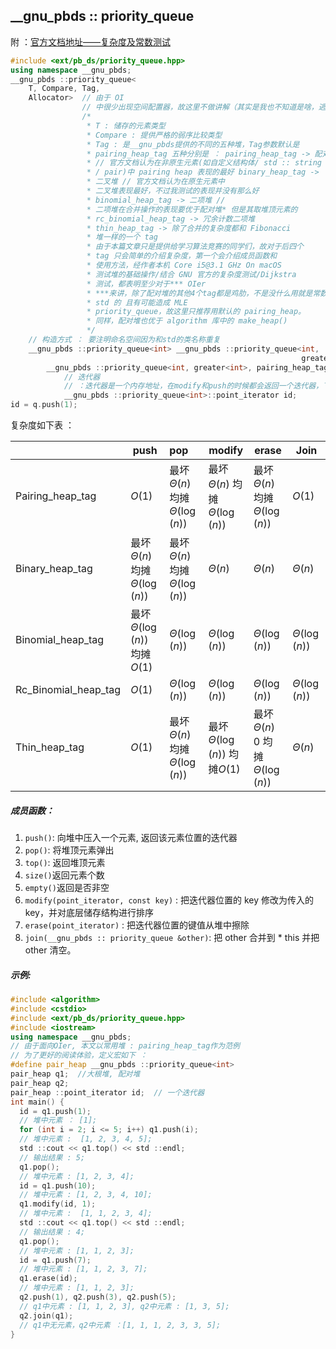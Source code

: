 ## \_\_gnu_pbds :: priority_queue

附 ：[官方文档地址——复杂度及常数测试](https://gcc.gnu.org/onlinedocs/libstdc++/ext/pb_ds/pq_performance_tests.html#std_mod1)

```cpp
#include <ext/pb_ds/priority_queue.hpp>
using namespace __gnu_pbds;
__gnu_pbds ::priority_queue<
    T, Compare, Tag,
    Allocator>  // 由于 OI
                // 中很少出现空间配置器，故这里不做讲解（其实是我也不知道是啥，逃
                /*
                 * T : 储存的元素类型
                 * Compare : 提供严格的弱序比较类型
                 * Tag : 是__gnu_pbds提供的不同的五种堆，Tag参数默认是
                 * pairing_heap_tag 五种分别是 ： pairing_heap_tag -> 配对堆
                 * // 官方文档认为在非原生元素(如自定义结构体/ std :: string
                 * / pair)中 pairing heap 表现的最好 binary_heap_tag ->
                 * 二叉堆 // 官方文档认为在原生元素中
                 * 二叉堆表现最好，不过我测试的表现并没有那么好
                 * binomial_heap_tag -> 二项堆 //
                 * 二项堆在合并操作的表现要优于配对堆* 但是其取堆顶元素的
                 * rc_binomial_heap_tag -> 冗余计数二项堆
                 * thin_heap_tag -> 除了合并的复杂度都和 Fibonacci
                 * 堆一样的一个 tag
                 * 由于本篇文章只是提供给学习算法竞赛的同学们，故对于后四个
                 * tag 只会简单的介绍复杂度，第一个会介绍成员函数和
                 * 使用方法，经作者本机 Core i5@3.1 GHz On macOS
                 * 测试堆的基础操作/结合 GNU 官方的复杂度测试/Dijkstra
                 * 测试，都表明至少对于*** OIer
                 * ***来讲，除了配对堆的其他4个tag都是鸡肋，不是没什么用就是常数大到不如
                 * std 的 且有可能造成 MLE
                 * priority_queue，故这里只推荐用默认的 pairing_heap。
                 * 同样，配对堆也优于 algorithm 库中的 make_heap()
                 */
    // 构造方式 ： 要注明命名空间因为和std的类名称重复
    __gnu_pbds ::priority_queue<int> __gnu_pbds ::priority_queue<int,
                                                                 greater<int> >
        __gnu_pbds ::priority_queue<int, greater<int>, pairing_heap_tag>
            // 迭代器
            // ：迭代器是一个内存地址，在modify和push的时候都会返回一个迭代器，下文会详细的讲使用方法
            __gnu_pbds ::priority_queue<int>::point_iterator id;
id = q.push(1);
```

复杂度如下表 ：

|                      | push                                 | pop                                  | modify                               | erase                                  | Join              |
| -------------------- | ------------------------------------ | :----------------------------------- | ------------------------------------ | -------------------------------------- | ----------------- |
| Pairing_heap_tag     | $O(1)$                               | 最坏$\Theta(n)$    均摊$\Theta(\log(n))$ | 最坏$\Theta(n)$    均摊$\Theta(\log(n))$ | 最坏$\Theta(n)$    均摊$\Theta(\log(n))$   | $O(1)$            |
| Binary_heap_tag      | 最坏$\Theta(n)$    均摊$\Theta(\log(n))$ | 最坏$\Theta(n)$    均摊$\Theta(\log(n))$ | $\Theta(n)$                          | $\Theta(n)$                            | $\Theta(n)$       |
| Binomial_heap_tag    | 最坏$\Theta(\log(n))$   均摊$O(1)$       | $\Theta(\log(n))$                    | $\Theta(\log(n))$                    | $\Theta(\log(n))$                      | $\Theta(\log(n))$ |
| Rc_Binomial_heap_tag | $O(1)$                               | $\Theta(\log(n))$                    | $\Theta(\log(n))$                    | $\Theta(\log(n))$                      | $\Theta(\log(n))$ |
| Thin_heap_tag        | $O(1)$                               | 最坏$\Theta(n)$    均摊$\Theta(\log(n))$ | 最坏$\Theta(\log(n))$   均摊$O(1)$       | 最坏$\Theta(n)$    0 均摊$\Theta(\log(n))$ | $\Theta(n)$       |

##### 成员函数：

1. `push()`: 向堆中压入一个元素, 返回该元素位置的迭代器
2. `pop()`: 将堆顶元素弹出
3. `top()`: 返回堆顶元素
4. `size()`返回元素个数
5. `empty()`返回是否非空
6. `modify(point_iterator, const key)` : 把迭代器位置的 key 修改为传入的 key，并对底层储存结构进行排序
7. `erase(point_iterator)` : 把迭代器位置的键值从堆中擦除
8. `join(__gnu_pbds :: priority_queue &other)`: 把 other 合并到 \* this 并把 other 清空。

##### 示例:

```cpp
#include <algorithm>
#include <cstdio>
#include <ext/pb_ds/priority_queue.hpp>
#include <iostream>
using namespace __gnu_pbds;
// 由于面向OIer, 本文以常用堆 : pairing_heap_tag作为范例
// 为了更好的阅读体验，定义宏如下 ：
#define pair_heap __gnu_pbds ::priority_queue<int>
pair_heap q1;  //大根堆, 配对堆
pair_heap q2;
pair_heap ::point_iterator id;  // 一个迭代器
int main() {
  id = q1.push(1);
  // 堆中元素 ： [1];
  for (int i = 2; i <= 5; i++) q1.push(i);
  // 堆中元素 :  [1, 2, 3, 4, 5];
  std ::cout << q1.top() << std ::endl;
  // 输出结果 : 5;
  q1.pop();
  // 堆中元素 : [1, 2, 3, 4];
  id = q1.push(10);
  // 堆中元素 : [1, 2, 3, 4, 10];
  q1.modify(id, 1);
  // 堆中元素 :  [1, 1, 2, 3, 4];
  std ::cout << q1.top() << std ::endl;
  // 输出结果 : 4;
  q1.pop();
  // 堆中元素 : [1, 1, 2, 3];
  id = q1.push(7);
  // 堆中元素 : [1, 1, 2, 3, 7];
  q1.erase(id);
  // 堆中元素 : [1, 1, 2, 3];
  q2.push(1), q2.push(3), q2.push(5);
  // q1中元素 : [1, 1, 2, 3], q2中元素 : [1, 3, 5];
  q2.join(q1);
  // q1中无元素，q2中元素 ：[1, 1, 1, 2, 3, 3, 5];
}
```
